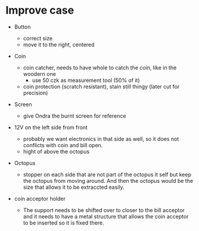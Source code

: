 # Improve case

* Button
  * correct size
  * move it to the right, centered

* Coin
  * coin catcher, needs to have whole to catch the coin, like in the woodern one
    * use 50 czk as measurement tool (50% of it)
  * coin protection (scratch resistant), stain still thingy (later cut for precision)

* Screen
  * give Ondra the burnt screen for reference

* 12V on the left side from front
  * probably we want electronics in that side as well, so it does not conflicts with coin and bill open.
  * hight of above the octopus

* Octopus
  * stopper on each side that are not part of the octopus it self but keep the octopus from moving around. And then the octopus would be the size that allows it to be extraccted easily.

* coin acceptor holder
  * The support needs to be shifted over to closer to the bill acceptor and it needs to have a metal structure that allows the coin acceptor to be inserted so it is fixed there.


